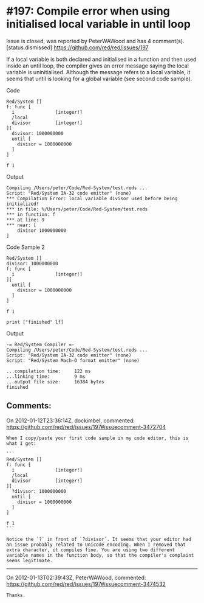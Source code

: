
#197: Compile error when using initialised local variable in until loop
================================================================================
Issue is closed, was reported by PeterWAWood and has 4 comment(s).
[status.dismissed]
<https://github.com/red/red/issues/197>

If a local variable is both declared and initialised in a function and then used inside an until loop, the compiler gives an error message saying the local variable is uninitialised. Although the message refers to a local variable, it seems that until is looking for a global variable (see second code sample).

Code 

``` rebol
Red/System []
f: func [
  i               [integer!]
  /local
  divisor         [integer!]
][
  ﻿divisor: 1000000000
  until [
    divisor = 1000000000
  ]  
]

f 1
```

Output

```
Compiling /Users/peter/Code/Red-System/test.reds ...
Script: "Red/System IA-32 code emitter" (none)
*** Compilation Error: local variable divisor used before being initialized! 
*** in file: %/Users/peter/Code/Red-System/test.reds 
*** in function: f
*** at line: 9 
*** near: [
    divisor 1000000000
]

```

Code Sample 2

``` rebol
Red/System []
divisor: 1000000000
f: func [
  i               [integer!]
][
  until [
    divisor = 1000000000
  ]  
]

f 1

print ["finished" lf]
```

Output

```
-= Red/System Compiler =- 
Compiling /Users/peter/Code/Red-System/test.reds ...
Script: "Red/System IA-32 code emitter" (none)
Script: "Red/System Mach-O format emitter" (none)

...compilation time:     122 ms
...linking time:         9 ms
...output file size:     16384 bytes
finished

```



Comments:
--------------------------------------------------------------------------------

On 2012-01-12T23:36:14Z, dockimbel, commented:
<https://github.com/red/red/issues/197#issuecomment-3472704>

    When I copy/paste your first code sample in my code editor, this is what I get:
    
    ```
    Red/System []
    f: func [
      i               [integer!]
      /local
      divisor         [integer!]
    ][
      ﻿?divisor: 1000000000
      until [
        divisor = 1000000000
      ]  
    ]
    
    f 1
    ```
    
    Notice the `?` in front of `?divisor`. It seems that your editor had an issue probably related to Unicode encoding. When I removed that extra character, it compiles fine. You are using two different variable names in the function body, so that the compiler's complaint seems legitimate.

--------------------------------------------------------------------------------

On 2012-01-13T02:39:43Z, PeterWAWood, commented:
<https://github.com/red/red/issues/197#issuecomment-3474532>

    Thanks.

